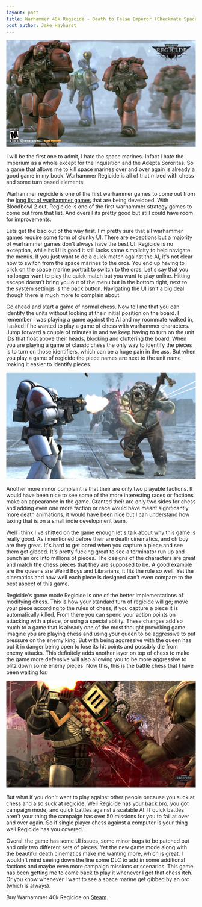 ```yaml
---
layout: post
title: Warhammer 40k Regicide - Death to False Emperor (Checkmate Space Marines).
post_author: Jake Hayhurst
---
```


![image](/public/images/Regicide_Marines_March.jpg "The Space Marines March to their deaths as they should")


I will be the first one to admit, I hate the space marines. Infact I hate the Imperium as a whole except for the Inquisition and the Adepta Sororitas. So a game that allows me to kill space marines over and over again is already a good game in my book. Warhammer Regicide is all of that mixed with chess and some turn based elements.

Warhammer regicide is one of the first warhammer games to come out from the [long list of warhammer games]("http://www.pcgamer.com/warhammer-games-40k/") that are being developed. With Bloodbowl 2 out, Regicide is one of the first warhammer strategy games to come out from that list. And overall its pretty good but still could have room for improvements.

Lets get the bad out of the way first. I'm pretty sure that all warhammer games require some form of clunky UI. There are exceptions but a majority of warhammer games don't always have the best UI. Regicide is no exception, while its UI is good it still lacks some simplicity to help navigate the menus. If you just want to do a quick match against the AI, it's not clear how to switch from the space marines to the orcs. You end up having to click on the space marine portrait to switch to the orcs. Let's say that you no longer want to play the quick match but you want to play online. Hitting escape doesn't bring you out of the menu but in the bottom right, next to the system settings is the back button. Navigating the UI isn't a big deal though there is much more to complain about.

Go ahead and start a game of normal chess. Now tell me that you can identify the units without looking at their initial position on the board. I remember I was playing a game against the AI and my roommate walked in, I asked if he wanted to play a game of chess with warhammer characters. Jump forward a couple of minutes in and we keep having to turn on the unit IDs that float above their heads, blocking and cluttering the board. When you are playing a game of classic chess the only way to identify the pieces is to turn on those identifiers, which can be a huge pain in the ass. But when you play a game of regicide the piece names are next to the unit name making it easier to identify pieces.

![image](/public/images/Regicide_Strange_Boy.jpg "My face when I cant tell the pieces apart")

Another more minor complaint is that their are only two playable factions. It would have been nice to see some of the more interesting races or factions make an appearance in the game. Granted their are only two sides for chess and adding even one more faction or race would have meant significantly more death animations, it would have been nice but I can understand how taxing that is on a small indie development team.

Well i think I've shitted on the game enough let's talk about why this game is really good. As i mentioned before their are death cinematics, and oh boy are they great. It's hard to get bored when you capture a piece and see them get gibbed. It's pretty fucking great to see a terminator run up and punch an orc into millions of pieces. The designs of the characters are great and match the chess pieces that they are supposed to be. A good example are the queens are Weird Boys and Librarians, it fits the role so well. Yet the cinematics and how well each piece is designed can't even compare to the best aspect of this game.

Regicide's game mode Regicide is one of the better implementations of modifying chess. This is how your standard turn of regicide will go; move your piece according to the rules of chess, if you capture a piece it is automatically killed. From there you can spend your action points on attacking with a piece, or using a special ability. These changes add so much to a game that is already one of the most thought provoking game. Imagine you are playing chess and using your queen to be aggressive to put pressure on the enemy king. But with being aggressive with the queen has put it in danger being open to lose its hit points and possibly die from enemy attacks. This definitely adds another layer on top of chess to make the game more defensive will also allowing you to be more aggressive to blitz down some enemy pieces. Now this, this is the battle chess that I have been waiting for.

![image](/public/images/Regicide_Gibbed.jpg "Oh hell yes")

But what if you don't want to play against other people because you suck at chess and also suck at regicide. Well Regicide has your back bro, you got campaign mode, and quick battles against a scalable AI. If quick battles aren't your thing the campaign has over 50 missions for you to fail at over and over again. So if single player chess against a computer is your thing well Regicide has you covered.

Overall the game has some UI issues, some minor bugs to be patched out and only two different sets of pieces. Yet the new game mode along with the beautiful death cinematics make me wanting more, which is great. I wouldn't mind seeing down the line some DLC to add in some additional factions and maybe even more campaign missions or scenarios. This game has been getting me to come back to play it whenever I get that chess itch. Or you know whenever I want to see a space marine get gibbed by an orc (which is always).


Buy Warhammer 40k Regicide on [Steam](http://store.steampowered.com/app/322910/).
